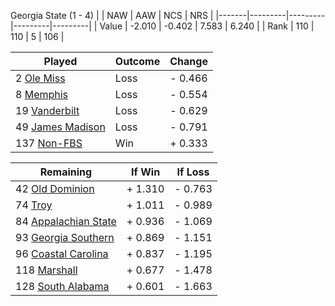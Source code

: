 Georgia State (1 - 4)
|       |   NAW   |   AAW   |   NCS   |   NRS   |
|-------|---------|---------|---------|---------|
| Value |  -2.010 |  -0.402 |   7.583 |   6.240 |
| Rank  |     110 |     110 |       5 |     106 |

| Played                    | Outcome    |  Change  |
|---------------------------|------------|----------|
|   2 [Ole Miss              ](OleMiss.md)| Loss       | -  0.466 |
|   8 [Memphis               ](Memphis.md)| Loss       | -  0.554 |
|  19 [Vanderbilt            ](Vanderbilt.md)| Loss       | -  0.629 |
|  49 [James Madison         ](JamesMadison.md)| Loss       | -  0.791 |
| 137 [Non-FBS               ](NonFBS.md)| Win        | +  0.333 |

| Remaining                 |  If Win  |  If Loss |
|---------------------------|----------|----------|
|  42 [Old Dominion          ](OldDominion.md)| +  1.310 | -  0.763 |
|  74 [Troy                  ](Troy.md)| +  1.011 | -  0.989 |
|  84 [Appalachian State     ](AppalachianState.md)| +  0.936 | -  1.069 |
|  93 [Georgia Southern      ](GeorgiaSouthern.md)| +  0.869 | -  1.151 |
|  96 [Coastal Carolina      ](CoastalCarolina.md)| +  0.837 | -  1.195 |
| 118 [Marshall              ](Marshall.md)| +  0.677 | -  1.478 |
| 128 [South Alabama         ](SouthAlabama.md)| +  0.601 | -  1.663 |

